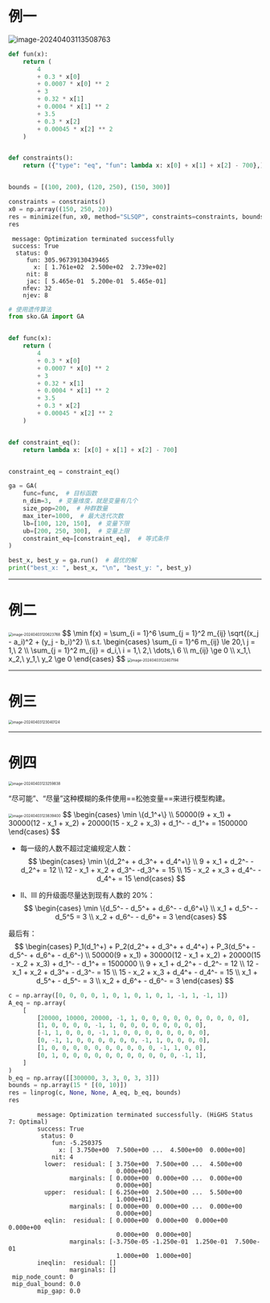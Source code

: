 # 例一

![image-20240403113508763](https://leafalice-image.oss-cn-hangzhou.aliyuncs.com/img/2024-04-03%2F7d6e39558844f9cf140cf533f85b7c7a--3a72--image-20240403113508763.png)

```python
def fun(x):
    return (
        4
        + 0.3 * x[0]
        + 0.0007 * x[0] ** 2
        + 3
        + 0.32 * x[1]
        + 0.0004 * x[1] ** 2
        + 3.5
        + 0.3 * x[2]
        + 0.00045 * x[2] ** 2
    )


def constraints():
    return ({"type": "eq", "fun": lambda x: x[0] + x[1] + x[2] - 700},)


bounds = [(100, 200), (120, 250), (150, 300)]

constraints = constraints()
x0 = np.array((150, 250, 20))
res = minimize(fun, x0, method="SLSQP", constraints=constraints, bounds=bounds)
res
```

```shell
 message: Optimization terminated successfully
 success: True
  status: 0
     fun: 305.96739130439465
       x: [ 1.761e+02  2.500e+02  2.739e+02]
     nit: 8
     jac: [ 5.465e-01  5.200e-01  5.465e-01]
    nfev: 32
    njev: 8
```

```python
# 使用遗传算法
from sko.GA import GA


def func(x):
    return (
        4
        + 0.3 * x[0]
        + 0.0007 * x[0] ** 2
        + 3
        + 0.32 * x[1]
        + 0.0004 * x[1] ** 2
        + 3.5
        + 0.3 * x[2]
        + 0.00045 * x[2] ** 2
    )


def constraint_eq():
    return lambda x: [x[0] + x[1] + x[2] - 700]


constraint_eq = constraint_eq()

ga = GA(
    func=func,  # 目标函数
    n_dim=3,  # 变量维度，就是变量有几个
    size_pop=200,  # 种群数量
    max_iter=1000,  # 最大迭代次数
    lb=[100, 120, 150],  # 变量下限
    ub=[200, 250, 300],  # 变量上限
    constraint_eq=[constraint_eq],  # 等式条件
)

best_x, best_y = ga.run()  # 最优的解
print("best_x: ", best_x, "\n", "best_y: ", best_y)
```

---

# 例二

<img src="https://leafalice-image.oss-cn-hangzhou.aliyuncs.com/img/2024-04-03%2F9b2d1b076735973c8b951b104e0ea7e2--9366--image-20240403120623768.png" alt="image-20240403120623768" style="zoom: 50%;" />
$$
\min f(x) = \sum_{i = 1}^6 \sum_{j = 1}^2 m_{ij} \sqrt{(x_j - a_i)^2 + (y_j - b_i)^2} \\
s.t.
\begin{cases}
\sum_{i = 1}^6 m_{ij} \le 20,\ j = 1,\ 2 \\
\sum_{j = 1}^2 m_{ij} = d_i,\ i = 1,\ 2,\ \dots,\ 6 \\
m_{ij} \ge 0 \\
x_1,\ x_2,\ y_1,\ y_2 \ge 0
\end{cases}
$$
<img src="https://leafalice-image.oss-cn-hangzhou.aliyuncs.com/img/2024-04-03%2F132f85d4f78f3e13592d5ad6e0fb07c4--9ecd--image-20240403122407194.png" alt="image-20240403122407194" style="zoom: 50%;" />







---

# 例三

<img src="https://leafalice-image.oss-cn-hangzhou.aliyuncs.com/img/2024-04-03%2Fe19be741351b7da0d5d1c35b9b2521b6--179d--image-20240403123040124.png" alt="image-20240403123040124" style="zoom: 50%;" />





---

# 例四

<img src="https://leafalice-image.oss-cn-hangzhou.aliyuncs.com/img/2024-04-03%2F1c487d7b480fff49dc02b610953cc1bf--dee6--image-20240403123259838.png" alt="image-20240403123259838" style="zoom: 50%;" />

“尽可能”、“尽量”这种模糊的条件使用==松弛变量==来进行模型构建。

<img src="https://leafalice-image.oss-cn-hangzhou.aliyuncs.com/img/2024-04-03%2F8dd0ea89b9714c254a86dbf318b1b117--6b88--image-20240403123839400.png" alt="image-20240403123839400" style="zoom: 50%;" />
$$
\begin{cases}
\min \{d_1^+\} \\
50000(9 + x_1) + 30000(12 - x_1 + x_2) + 20000(15 - x_2 + x_3) + d_1^- - d_1^+ = 1500000
\end{cases}
$$

- 每一级的人数不超过定编规定人数：
  $$
  \begin{cases}
  \min \{d_2^+ + d_3^+ + d_4^+\} \\
  9 + x_1 + d_2^- - d_2^+ = 12 \\
  12 - x_1 + x_2 + d_3^- -d_3^+ = 15 \\
  15 - x_2 + x_3 + d_4^- - d_4^+ = 15
  \end{cases}
  $$

- Ⅱ、Ⅲ 的升级面尽量达到现有人数的 20%：
  $$
  \begin{cases}
  \min \{d_5^- - d_5^+ + d_6^- - d_6^+\} \\
  x_1 + d_5^- - d_5^5 = 3 \\
  x_2 + d_6^- - d_6^+ = 3
  \end{cases}
  $$

最后有：
$$
\begin{cases}
P_1(d_1^+) + P_2(d_2^+ + d_3^+ + d_4^+) + P_3(d_5^+ - d_5^- + d_6^+ - d_6^-) \\
50000(9 + x_1) + 30000(12 - x_1 + x_2) + 20000(15 - x_2 + x_3) + d_1^- - d_1^+ = 1500000 \\
9 + x_1 + d_2^+ - d_2^- = 12 \\
12 - x_1 + x_2 + d_3^+ - d_3^- = 15 \\
15 - x_2 + x_3 + d_4^+ - d_4^- = 15 \\
x_1 + d_5^+ - d_5^- = 3 \\
x_2 + d_6^+ - d_6^- = 3
\end{cases}
$$

```python
c = np.array([0, 0, 0, 0, 1, 0, 1, 0, 1, 0, 1, -1, 1, -1, 1])
A_eq = np.array(
    [
        [20000, 10000, 20000, -1, 1, 0, 0, 0, 0, 0, 0, 0, 0, 0, 0],
        [1, 0, 0, 0, 0, -1, 1, 0, 0, 0, 0, 0, 0, 0, 0],
        [-1, 1, 0, 0, 0, -1, 1, 0, 0, 0, 0, 0, 0, 0, 0],
        [0, -1, 1, 0, 0, 0, 0, 0, 0, -1, 1, 0, 0, 0, 0],
        [1, 0, 0, 0, 0, 0, 0, 0, 0, 0, 0, -1, 1, 0, 0],
        [0, 1, 0, 0, 0, 0, 0, 0, 0, 0, 0, 0, 0, -1, 1],
    ]
)
b_eq = np.array([[300000, 3, 3, 0, 3, 3]])
bounds = np.array(15 * [(0, 10)])
res = linprog(c, None, None, A_eq, b_eq, bounds)
res
```

```shell
        message: Optimization terminated successfully. (HiGHS Status 7: Optimal)
        success: True
         status: 0
            fun: -5.250375
              x: [ 3.750e+00  7.500e+00 ...  4.500e+00  0.000e+00]
            nit: 4
          lower:  residual: [ 3.750e+00  7.500e+00 ...  4.500e+00
                              0.000e+00]
                 marginals: [ 0.000e+00  0.000e+00 ...  0.000e+00
                              0.000e+00]
          upper:  residual: [ 6.250e+00  2.500e+00 ...  5.500e+00
                              1.000e+01]
                 marginals: [ 0.000e+00  0.000e+00 ...  0.000e+00
                              0.000e+00]
          eqlin:  residual: [ 0.000e+00  0.000e+00  0.000e+00  0.000e+00
                              0.000e+00  0.000e+00]
                 marginals: [-3.750e-05 -1.250e-01  1.250e-01  7.500e-01
                              1.000e+00  1.000e+00]
        ineqlin:  residual: []
                 marginals: []
 mip_node_count: 0
 mip_dual_bound: 0.0
        mip_gap: 0.0
```

